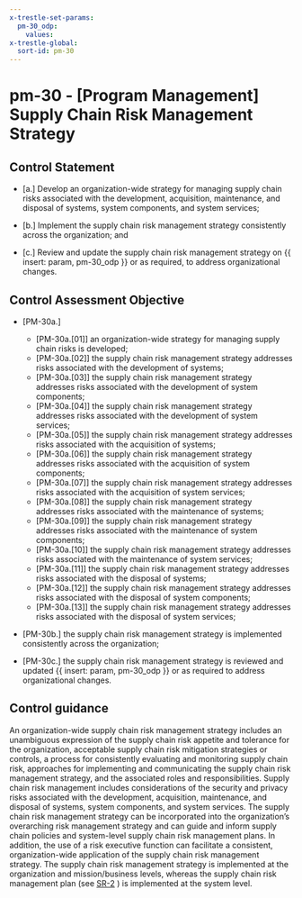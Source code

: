 ```yaml
---
x-trestle-set-params:
  pm-30_odp:
    values:
x-trestle-global:
  sort-id: pm-30
---
```


# pm-30 - \[Program Management\] Supply Chain Risk Management Strategy

## Control Statement

- \[a.\] Develop an organization-wide strategy for managing supply chain risks associated with the development, acquisition, maintenance, and disposal of systems, system components, and system services;

- \[b.\] Implement the supply chain risk management strategy consistently across the organization; and

- \[c.\] Review and update the supply chain risk management strategy on {{ insert: param, pm-30_odp }} or as required, to address organizational changes.

## Control Assessment Objective

- \[PM-30a.\]

  - \[PM-30a.[01]\] an organization-wide strategy for managing supply chain risks is developed;
  - \[PM-30a.[02]\] the supply chain risk management strategy addresses risks associated with the development of systems;
  - \[PM-30a.[03]\] the supply chain risk management strategy addresses risks associated with the development of system components;
  - \[PM-30a.[04]\] the supply chain risk management strategy addresses risks associated with the development of system services;
  - \[PM-30a.[05]\] the supply chain risk management strategy addresses risks associated with the acquisition of systems;
  - \[PM-30a.[06]\] the supply chain risk management strategy addresses risks associated with the acquisition of system components;
  - \[PM-30a.[07]\] the supply chain risk management strategy addresses risks associated with the acquisition of system services;
  - \[PM-30a.[08]\] the supply chain risk management strategy addresses risks associated with the maintenance of systems;
  - \[PM-30a.[09]\] the supply chain risk management strategy addresses risks associated with the maintenance of system components;
  - \[PM-30a.[10]\] the supply chain risk management strategy addresses risks associated with the maintenance of system services;
  - \[PM-30a.[11]\] the supply chain risk management strategy addresses risks associated with the disposal of systems;
  - \[PM-30a.[12]\] the supply chain risk management strategy addresses risks associated with the disposal of system components;
  - \[PM-30a.[13]\] the supply chain risk management strategy addresses risks associated with the disposal of system services;

- \[PM-30b.\] the supply chain risk management strategy is implemented consistently across the organization;

- \[PM-30c.\] the supply chain risk management strategy is reviewed and updated {{ insert: param, pm-30_odp }} or as required to address organizational changes.

## Control guidance

An organization-wide supply chain risk management strategy includes an unambiguous expression of the supply chain risk appetite and tolerance for the organization, acceptable supply chain risk mitigation strategies or controls, a process for consistently evaluating and monitoring supply chain risk, approaches for implementing and communicating the supply chain risk management strategy, and the associated roles and responsibilities. Supply chain risk management includes considerations of the security and privacy risks associated with the development, acquisition, maintenance, and disposal of systems, system components, and system services. The supply chain risk management strategy can be incorporated into the organization’s overarching risk management strategy and can guide and inform supply chain policies and system-level supply chain risk management plans. In addition, the use of a risk executive function can facilitate a consistent, organization-wide application of the supply chain risk management strategy. The supply chain risk management strategy is implemented at the organization and mission/business levels, whereas the supply chain risk management plan (see [SR-2](#sr-2) ) is implemented at the system level.
